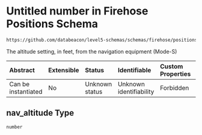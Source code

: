 # Untitled number in Firehose Positions Schema

```txt
https://github.com/databeacon/level5-schemas/schemas/firehose/positions.schema.json#/properties/nav_altitude
```

The altitude setting, in feet, from the navigation equipment (Mode-S)

| Abstract            | Extensible | Status         | Identifiable            | Custom Properties | Additional Properties | Access Restrictions | Defined In                                                                                 |
| :------------------ | :--------- | :------------- | :---------------------- | :---------------- | :-------------------- | :------------------ | :----------------------------------------------------------------------------------------- |
| Can be instantiated | No         | Unknown status | Unknown identifiability | Forbidden         | Allowed               | none                | [positions.schema.json\*](../../out/firehose/positions.schema.json "open original schema") |

## nav\_altitude Type

`number`
